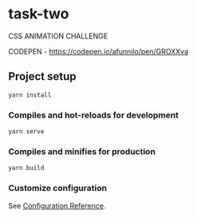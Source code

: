 # task-two

CSS ANIMATION CHALLENGE

CODEPEN - https://codepen.io/afunnilo/pen/GROXXva

## Project setup
```
yarn install
```

### Compiles and hot-reloads for development
```
yarn serve
```

### Compiles and minifies for production
```
yarn build
```

### Customize configuration
See [Configuration Reference](https://cli.vuejs.org/config/).

